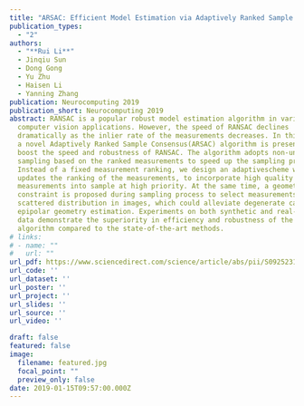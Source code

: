 ```yaml
---
title: "ARSAC: Efficient Model Estimation via Adaptively Ranked Sample Consensus"
publication_types:
  - "2"
authors:
  - "**Rui Li**"
  - Jinqiu Sun
  - Dong Gong
  - Yu Zhu
  - Haisen Li
  - Yanning Zhang
publication: Neurocomputing 2019
publication_short: Neurocomputing 2019
abstract: RANSAC is a popular robust model estimation algorithm in various
  computer vision applications. However, the speed of RANSAC declines
  dramatically as the inlier rate of the measurements decreases. In this paper,
  a novel Adaptively Ranked Sample Consensus(ARSAC) algorithm is presented to
  boost the speed and robustness of RANSAC. The algorithm adopts non-uniform
  sampling based on the ranked measurements to speed up the sampling process.
  Instead of a fixed measurement ranking, we design an adaptivescheme which
  updates the ranking of the measurements, to incorporate high quality
  measurements into sample at high priority. At the same time, a geometric
  constraint is proposed during sampling process to select measurements with
  scattered distribution in images, which could alleviate degenerate cases in
  epipolar geometry estimation. Experiments on both synthetic and real-world
  data demonstrate the superiority in efficiency and robustness of the proposed
  algorithm compared to the state-of-the-art methods.
# links:
# - name: ""
#   url: ""
url_pdf: https://www.sciencedirect.com/science/article/abs/pii/S0925231218309548
url_code: ''
url_dataset: ''
url_poster: ''
url_project: ''
url_slides: ''
url_source: ''
url_video: ''

draft: false
featured: false
image:
  filename: featured.jpg
  focal_point: ""
  preview_only: false
date: 2019-01-15T09:57:00.000Z
---
```

